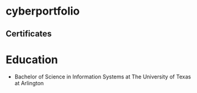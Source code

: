 # cyberportfolio

## Certificates

# Education
- Bachelor of Science in Information Systems at The University of Texas at Arlington
